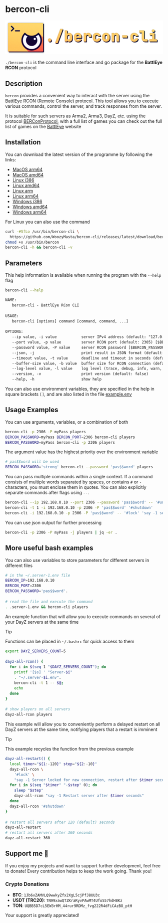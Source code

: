 # bercon-cli

![logo][]

`./bercon-cli` is the command line interface and go package for the
**BattlEye RCON** protocol

## Description

`bercon` provides a convenient way to interact with the server using the
BattlEye RCON (Remote Console) protocol.
This tool allows you to execute various commands,
control the server, and track responses from the server.

It is suitable for such servers as Arma2, Arma3, DayZ, etc. using the
protocol [BERConProtocol][], with a full list of games you can
check out the full list of games on the [BattlEye][] website

## Installation

You can download the latest version of the programme by following the links:

* [MacOS arm64][]
* [MacOS amd64][]
* [Linux i386][]
* [Linux amd64][]
* [Linux arm][]
* [Linux arm64][]
* [Windows i386][]
* [Windows amd64][]
* [Windows arm64][]

For Linux you can also use the command

```bash
curl -#SfLo /usr/bin/bercon-cli \
  https://github.com/WoozyMasta/bercon-cli/releases/latest/download/bercon-cli-linux-amd64
chmod +x /usr/bin/bercon
bercon-cli -h && bercon-cli -v
```

## Parameters

This help information is available when running the program
with the `--help` flag

```bash
bercon-cli --help
```

```txt
NAME:
   bercon-cli - BattlEye RCon CLI

USAGE:
   bercon-cli [options] command [command, command, ...]

OPTIONS:
   --ip value, -i value           server IPv4 address (default: "127.0.0.1") [$BERCON_ADDRESS]
   --port value, -p value         server RCON port (default: 2305) [$BERCON_PORT]
   --password value, -P value     server RCON password [$BERCON_PASSWORD]
   --json, -j                     print result in JSON format (default: false) [$BERCON_JSON_OUTPUT]
   --timeout value, -t value      deadline and timeout in seconds (default: 5) [$BERCON_TIMEOUT]
   --buffer-size value, -b value  buffer size for RCON connection (default: 1024) [$BERCON_BUFFER_SIZE]
   --log-level value, -l value    log level (trace, debug, info, warn, error) (default: "error") [$BERCON_LOG_LEVEL]
   --version, -v                  print version (default: false)
   --help, -h                     show help
```

You can also use environment variables, they are specified in the help in
square brackets `[]`, and are also listed in the file
[example.env](example.env)

## Usage Examples

You can use arguments, variables, or a combination of both

```bash
bercon-cli -p 2306 -P myPass players
BERCON_PASSWORD=myPass BERCON_PORT=2306 bercon-cli players
BERCON_PASSWORD=myPass bercon-cli -p 2306 players
```

The argument value has the highest priority over the environment variable

```bash
# pas$$word will be used
BERCON_PASSWORD='strong' bercon-cli --password 'pas$$word' players
```

You can pass multiple commands within a single context.
If a command consists of multiple words separated by spaces,
or contains `#` or `-` characters, you must enclose them in quotes.
You can also explicitly separate commands after flags using `--`.

```bash
bercon-cli --ip 192.168.0.10 --port 2306 --password 'pas$$word' -- '#unlock'
bercon-cli -t 1 -i 192.168.0.10 -p 2306 -P 'pas$$word' '#shutdown'
bercon-cli -i 192.168.0.10 -p 2306 -P 'pas$$word' -- '#lock' 'say -1 server restart in 5 min'
```

You can use json output for further processing

```bash
bercon-cli -p 2306 -P myPass -j players | jq -er .
```

## More useful bash examples

You can also use variables to store parameters for
different servers in different files

```bash
# in the ~/.server-1.env file
BERCON_IP=192.168.0.10
BERCON_PORT=2306
BERCON_PASSWORD='pas$$word'.

# read the file and execute the command
. .server-1.env && bercon-cli players
```

An example function that will allow you to execute commands on several of your
DayZ servers at the same time

> [!TIP]  
> Functions can be placed in `~/.bashrc` for quick access to them

```bash
export DAYZ_SERVERS_COUNT=5

dayz-all-rcon() {
  for i in $(seq 1 "$DAYZ_SERVERS_COUNT"); do
    printf '[$s] ' "Server-$i"
    . "~/.server-$i.env".
    bercon-cli -t 1 -- $@;
    echo
  done
}

# show players on all servers
dayz-all-rcon players
```

This example will allow you to conveniently perform a delayed restart on all
DayZ servers at the same time, notifying players that a restart is imminent

> [!TIP]  
> This example recycles the function from the previous example

```bash
dayz-all-restart() {
  local timer="${1:-120}" step="${2:-10}"
  dayz-all-rcon \
    '#lock' \
    "say -1 Server locked for new connection, restart after $timer seconds"
  for i in $(seq "$timer" "-$step" 0); do
    sleep "$step"
    dayz-all-rcon "say -1 Restart server after $timer seconds"
  done
  dayz-all-rcon '#shutdown'
}

# restart all servers after 120 (default) seconds
dayz-all-restart
# restart all servers after 360 seconds
dayz-all-restart 360
```

## Support me 💖

If you enjoy my projects and want to support further development,
feel free to donate! Every contribution helps to keep the work going.
Thank you!

### Crypto Donations

* **BTC**: `1Jb6vZAMVLQ9wwkyZfx2XgL5cjPfJ8UU3c`
* **USDT (TRC20)**: `TN99xawQTZKraRyvPAwMT4UfoS57hdH8Kz`
* **TON**: `UQBB5D7cL5EW3rHM_44rur9RDMz_fvg222R4dFiCAzBO_ptH`

Your support is greatly appreciated!

<!-- Links -->
[logo]: assets/bercon.png
[BattlEye]: https://www.battleye.com/ "BattlEye – The Anti-Cheat Gold Standard"
[BERConProtocol]: pkg/bercon/spec/bercon-protocol.md "BattlEye RCON Protocol Specification"
[MacOS arm64]: https://github.com/WoozyMasta/bercon-cli/releases/latest/download/bercon-cli-darwin-arm64 "MacOS arm64 file"
[MacOS amd64]: https://github.com/WoozyMasta/bercon-cli/releases/latest/download/bercon-cli-darwin-amd64 "MacOS amd64 file"
[Linux i386]: https://github.com/WoozyMasta/bercon-cli/releases/latest/download/bercon-cli-linux-386 "Linux i386 file"
[Linux amd64]: https://github.com/WoozyMasta/bercon-cli/releases/latest/download/bercon-cli-linux-amd64 "Linux amd64 file"
[Linux arm]: https://github.com/WoozyMasta/bercon-cli/releases/latest/download/bercon-cli-linux-arm "Linux arm file"
[Linux arm64]: https://github.com/WoozyMasta/bercon-cli/releases/latest/download/bercon-cli-linux-arm64 "Linux arm64 file"
[Windows i386]: https://github.com/WoozyMasta/bercon-cli/releases/latest/download/bercon-cli-windows-386.exe "Windows i386 file"
[Windows amd64]: https://github.com/WoozyMasta/bercon-cli/releases/latest/download/bercon-cli-windows-amd64.exe "Windows amd64 file"
[Windows arm64]: https://github.com/WoozyMasta/bercon-cli/releases/latest/download/bercon-cli-windows-arm64.exe "Windows arm64 file"
